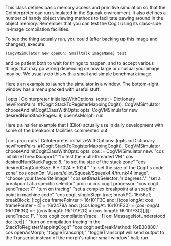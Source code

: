 This class defines basic memory access and primitive simulation so that the CoInterpreter can run simulated in the Squeak environment.  It also defines a number of handy object viewing methods to facilitate pawing around in the object memory.  Remember that you can test the Cogit using its class-side in-image compilation facilities.

To see the thing actually run, you could (after backing up this image and changes), execute

	(CogVMSimulator new openOn: Smalltalk imageName) test

and be patient both to wait for things to happen, and to accept various things that may go wrong depending on how large or unusual your image may be.  We usually do this with a small and simple benchmark image.

Here's an example to launch the simulator in a window.  The bottom-right window has a menu packed with useful stuff:

| opts |
CoInterpreter initializeWithOptions: (opts := Dictionary newFromPairs: #(Cogit StackToRegisterMappingCogit)).
CogVMSimulator chooseAndInitCogitClassWithOpts: opts.
CogVMSimulator new
	desiredNumStackPages: 8;
	openAsMorph;
	run

Here's a hairier example that I (Eliot) actually use in daily development with some of the breakpoint facilities commented out.

| cos proc opts |
CoInterpreter initializeWithOptions: (opts := Dictionary newFromPairs: #(Cogit StackToRegisterMappingCogit)).
CogVMSimulator chooseAndInitCogitClassWithOpts: opts.
cos := CogVMSimulator new.
"cos initializeThreadSupport." "to test the multi-threaded VM"
cos desiredNumStackPages: 8. "to set the size of the stack zone"
"cos desiredCogCodeSize: 8 * 1024 * 1024." "to set the size of the Cogit's code zone"
cos openOn: '/Users/eliot/Squeak/Squeak4.4/trunk44.image'. "choose your favourite image"
"cos setBreakSelector: 'r:degrees:'." "set a breakpoint at a specific selector"
proc := cos cogit processor.
"cos cogit sendTrace: 7." "turn on tracing"
"set a complex breakpoint at a specific point in machine code"
"cos cogit singleStep: true; breakPC: 16r56af; breakBlock: [:cg|  cos framePointer > 16r101F3C and: [(cos longAt: cos framePointer - 4) = 16r2479A and: [(cos longAt: 16r101F30) = (cos longAt: 16r101F3C) or: [(cos longAt: 16r101F2C) = (cos longAt: 16r101F3C)]]]]; sendTrace: 1".
"[cos cogit compilationTrace: -1] on: MessageNotUnderstood do: [:ex|]." "turn on compilation tracing in the StackToRegisterMappingCogit"
"cos cogit setBreakMethod: 16rB38880."
cos
	openAsMorph;
	"toggleTranscript;" "toggleTranscript will send output to the Transcript instead of the morph's rather small window"
	halt;
	run